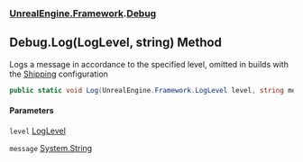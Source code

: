 ### [UnrealEngine.Framework](UnrealEngine_Framework.md 'UnrealEngine.Framework').[Debug](Debug.md 'UnrealEngine.Framework.Debug')
## Debug.Log(LogLevel, string) Method
Logs a message in accordance to the specified level, omitted in builds with the <a href="https://docs.unrealengine.com/en-US/Programming/Development/BuildConfigurations/index.html#buildconfigurationdescriptions">Shipping</a> configuration  
```csharp
public static void Log(UnrealEngine.Framework.LogLevel level, string message);
```
#### Parameters
<a name='UnrealEngine_Framework_Debug_Log(UnrealEngine_Framework_LogLevel_string)_level'></a>
`level` [LogLevel](LogLevel.md 'UnrealEngine.Framework.LogLevel')  
  
<a name='UnrealEngine_Framework_Debug_Log(UnrealEngine_Framework_LogLevel_string)_message'></a>
`message` [System.String](https://docs.microsoft.com/en-us/dotnet/api/System.String 'System.String')  
  

